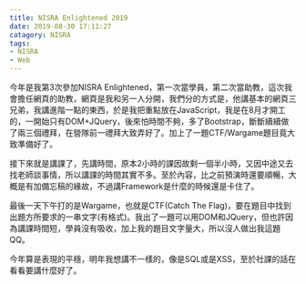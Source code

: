 ```yaml
---
title: NISRA Enlightened 2019
date: 2019-08-30 17:11:27
catagory: NISRA
tags:
- NISRA
- Web
---
```

今年是我第3次參加NISRA Enlightened，第一次當學員，第二次當助教，這次我會擔任網頁的助教，網頁是我和另一人分開，我們分的方式是，他講基本的網頁三兄弟，我講進階一點的東西，於是我把重點放在JavaScript，我是在8月才開工的，一開始只有DOM+JQuery，後來怕時間不夠，多了Bootstrap，斷斷續續做了兩三個禮拜，在營隊前一禮拜大致弄好了。加上了一題CTF/Wargame題目竟大致準備好了。

接下來就是講課了，先講時間，原本2小時的課因故剩一個半小時，又因中途又去找老師談事情，所以講課的時間其實不多。至於內容，比之前預演時還要順暢，大概是有加備忘稿的緣故，不過講Framework是什麼的時候還是卡住了。

最後一天下午打的是Wargame，也就是CTF(Catch The Flag)，要在題目中找到出題方所要求的一串文字(有格式)。我出了一題可以用DOM和JQuery，但也許因為講課時間短，學員沒有吸收，加上我的題目文字量大，所以沒人做出我這題QQ。

今年算是表現的平穩，明年我想講不一樣的，像是SQL或是XSS，至於社課的話在看看要講什麼好了。